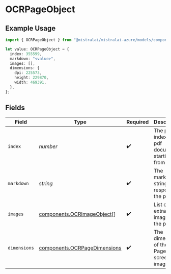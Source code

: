 # OCRPageObject

## Example Usage

```typescript
import { OCRPageObject } from "@mistralai/mistralai-azure/models/components";

let value: OCRPageObject = {
  index: 355599,
  markdown: "<value>",
  images: [],
  dimensions: {
    dpi: 225573,
    height: 229870,
    width: 469391,
  },
};
```

## Fields

| Field                                                                        | Type                                                                         | Required                                                                     | Description                                                                  |
| ---------------------------------------------------------------------------- | ---------------------------------------------------------------------------- | ---------------------------------------------------------------------------- | ---------------------------------------------------------------------------- |
| `index`                                                                      | *number*                                                                     | :heavy_check_mark:                                                           | The page index in a pdf document starting from 0                             |
| `markdown`                                                                   | *string*                                                                     | :heavy_check_mark:                                                           | The markdown string response of the page                                     |
| `images`                                                                     | [components.OCRImageObject](../../models/components/ocrimageobject.md)[]     | :heavy_check_mark:                                                           | List of all extracted images in the page                                     |
| `dimensions`                                                                 | [components.OCRPageDimensions](../../models/components/ocrpagedimensions.md) | :heavy_check_mark:                                                           | The dimensions of the PDF Page's screenshot image                            |